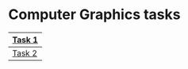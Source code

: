 # Computer Graphics tasks

|<a href="https://github.com/cutymurphy/Computer-Graphics/tree/master/src/task1">Task 1</a>
|------------------------------------------------------------------------------------------
|<a href="https://github.com/cutymurphy/Computer-Graphics/tree/master/src/task2">Task 2</a>

